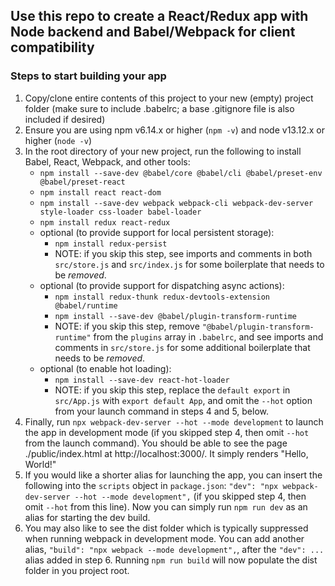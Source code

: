 ## Use this repo to create a React/Redux app with Node backend and Babel/Webpack for client compatibility

### Steps to start building your app
1. Copy/clone entire contents of this project to your new (empty) project folder (make sure to include .babelrc; a base .gitignore file is also included if desired)
2. Ensure you are using npm v6.14.x or higher (`npm -v`) and node v13.12.x or higher (`node -v`)
3. In the root directory of your new project, run the following to install Babel, React, Webpack, and other tools:
    - `npm install --save-dev @babel/core @babel/cli @babel/preset-env @babel/preset-react`
    - `npm install react react-dom`
    - `npm install --save-dev webpack webpack-cli webpack-dev-server style-loader css-loader babel-loader`
    - `npm install redux react-redux`
    - optional (to provide support for local persistent storage):
        - `npm install redux-persist`
        - NOTE: if you skip this step, see imports and comments in both `src/store.js` and `src/index.js`
        for some boilerplate that needs to be _removed_.
    - optional (to provide support for dispatching async actions):
        - `npm install redux-thunk redux-devtools-extension @babel/runtime`
        - `npm install --save-dev @babel/plugin-transform-runtime`
        - NOTE: if you skip this step, remove `"@babel/plugin-transform-runtime"` from the `plugins` array in `.babelrc`, and see imports and comments in `src/store.js` for some additional boilerplate that needs to be _removed_.
    - optional (to enable hot loading):
        - `npm install --save-dev react-hot-loader`
        - NOTE: if you skip this step, replace the `default export` in `src/App.js` with `export default App`, and omit the `--hot` option from your launch command in steps 4 and 5, below.
4. Finally, run `npx webpack-dev-server --hot --mode development` to launch the app in development mode (if you skipped step 4, then omit `--hot` from the launch command). You should be able to see the page ./public/index.html at http://localhost:3000/. It simply renders "Hello, World!"
5. If you would like a shorter alias for launching the app, you can insert the following into the `scripts` object in `package.json`: `"dev": "npx webpack-dev-server --hot --mode development",` (if you skipped step 4, then omit `--hot` from this line). Now you can simply run `npm run dev` as an alias for starting the dev build.
6. You may also like to see the dist folder which is typically suppressed when running webpack in development mode. You can add another alias, `"build": "npx webpack --mode development",`, after the `"dev": ...` alias added in step 6. Running `npm run build` will now populate the dist folder in you project root.
